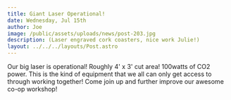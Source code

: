 ```yaml
---
title: Giant Laser Operational!
date: Wednesday, Jul 15th
author: Joe
image: /public/assets/uploads/news/post-203.jpg
description: (Laser engraved cork coasters, nice work Julie!)
layout: ../../../layouts/Post.astro
---
```


Our big laser is operational!  Roughly 4' x 3' cut area!  100watts of CO2 power.  This is the kind of equipment that we all can only get access to through working together!   Come join up and further improve our awesome co-op workshop!
